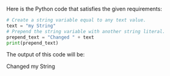 Here is the Python code that satisfies the given requirements:
```python
# Create a string variable equal to any text value.
text = "my String"
# Prepend the string variable with another string literal.
prepend_text = "Changed " + text
print(prepend_text)
``` 
The output of this code will be:

Changed my String

